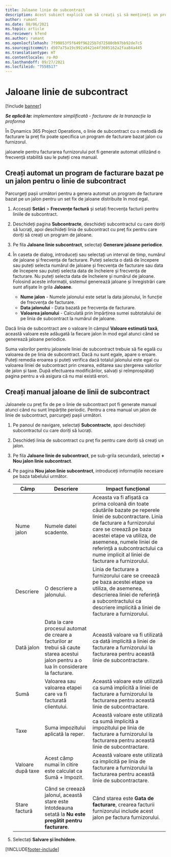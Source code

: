 ```yaml
---
title: Jaloane linie de subcontract
description: Acest subiect explică cum să creați și să mențineți un program de facturare bazat pe un jalon pentru un subcontract cu un furnizor.
author: rumant
ms.date: 08/06/2021
ms.topic: article
ms.reviewer: kfend
ms.author: rumant
ms.openlocfilehash: 7f99853f5f649f96225b7d72580db97bb92de7c5
ms.sourcegitcommit: d507a75a19c992a9421e4f3605162a2faa84a445
ms.translationtype: HT
ms.contentlocale: ro-RO
ms.lasthandoff: 09/27/2021
ms.locfileid: "7558517"
---
```

# <a name="subcontract-line-milestones"></a>Jaloane linie de subcontract

[!include [banner](../../includes/dataverse-preview.md)]

_**Se aplică la:** implementare simplificată - facturare de la tranzacție la proforma_

În Dynamics 365 Project Operations, o linie de subcontract cu o metodă de facturare la preț fix poate specifica un program de facturare bazat jalon cu furnizorul.

jaloanele pentru facturarea furnizorului pot fi generate automat utilizând o frecvență stabilită sau le puteți crea manual.

## <a name="automatically-create-a-milestone-based-invoice-schedule-for-a-subcontract-line"></a>Creați automat un program de facturare bazat pe un jalon pentru o linie de subcontract

Parcurgeți pașii următori pentru a genera automat un program de facturare bazat pe un jalon pentru un set fix de jaloane distribuite în mod egal.

1. Accesați **Setări** > **Frecvențe factură** și setați frecvența facturii pentru liniile de subcontract.
2. Deschideți pagina **Subcontracte**, deschideți subcontractul cu care doriți să lucrați, apoi deschideți linia de subcontract cu preț fix pentru care doriți să creați un program de jaloane.
3. Pe fila **Jaloane linie subcontract**, selectați **Generare jaloane periodice**.
4. În caseta de dialog, introduceți sau selectați un interval de timp, numărul de jaloane și frecvența de facturare. Puteți selecta o dată de începere sau puteți selecta numărul de jaloane și frecvența de facturare sau data de începere sau puteți selecta data de încheiere și frecvența de facturare. Nu puteți selecta data de încheiere și numărul de jaloane.
Folosind aceste informații, sistemul generează jaloane și înregistrări care sunt afișate în grila **Jaloane**.

   - **Nume jalon** - Numele jalonului este setat la data jalonului, în funcție de frecvența de facturare.
   - **Data jalonului** - Data bazată pe frecvența de facturare.
   - **Valoarea jalonului** - Calculată prin împărțirea sumei subtotalului de pe linia de subcontract la numărul de jaloane.

Dacă linia de subcontract are o valoare în câmpul **Valoare estimată taxă**, această valoare este adăugată la fiecare jalon în mod egal atunci când se generează jaloane periodice.

Suma valorilor pentru jaloanele liniei de subcontract trebuie să fie egală cu valoarea de pe linia de subcontract. Dacă nu sunt egale, apare o eroare. Puteți remedia eroarea și puteți verifica dacă totalul jalonului este egal cu valoarea liniei de subcontract prin crearea, editarea sau ștergerea valorilor de jalon și taxe. După efectuarea modificărilor, salvați și reîmprospătați pagina pentru a vă asigura că nu mai există erori.

## <a name="manually-create-subcontract-line-milestones"></a>Creați manual jaloane de linii de subcontract

Jaloanele cu preț fix de pe o linie de subcontract pot fi generate manual atunci când nu sunt împărțite periodic. Pentru a crea manual un jalon de linie de subcontract, parcurgeți pașii următori.

1. Pe panoul de navigare, selectați **Subcontracte**, apoi deschideți subcontractul cu care doriți să lucrați.
2. Deschideți linia de subcontract cu preț fix pentru care doriți să creați un jalon.
3. Pe fila **Jaloane linie de subcontract**, pe sub-grila secundară, selectați **+ Nou jalon linie subcontract**.
4. Pe pagina **Nou jalon linie subcontract**, introduceți informațiile necesare pe baza tabelului următor.

    | Câmp | Descriere |Impact funcțional|
    | --- | --- |----------------------|
    | Nume jalon | Numele datei scadente. |Aceasta va fi afișată ca prima coloană din toate căutările bazate pe reperele liniei de subcontractare. Linia de facturare a furnizorului care se creează pe baza acestei etape va utiliza, de asemenea, numele liniei de referință a subcontractului ca nume implicit al liniei de facturare a furnizorului.|
    | Descriere | O descriere a jalonului. |Linia de facturare a furnizorului care se creează pe baza acestei etape va utiliza, de asemenea, descrierea liniei de referință a subcontractului ca descriere implicită a liniei de facturare a furnizorului.|
    | Dată jalon | Data la care procesul automat de creare a facturilor ar trebui să caute starea acestui jalon pentru a o lua în considerare la facturare.| Această valoare va fi utilizată ca dată implicită a liniei de facturare a furnizorului la facturarea pentru această linie de subcontractare. |
    | Sumă | Valoarea sau valoarea etapei care va fi facturată clientului. |Această valoare este utilizată ca sumă implicită a liniei de facturare a furnizorului la facturarea pentru această linie de subcontractare. |
    | Taxe | Suma impozitului aplicată la reper.| Această valoare este utilizată ca sumă implicită a impozitului pe linia de facturare a furnizorului la facturarea pentru această linie de subcontractare. |
    | Valoare după taxe | Acest câmp numai în citire este calculat ca Sumă + Impozit.|Această valoare este utilizată ca implicită pe linia de facturare a furnizorului la facturarea pentru această linie de subcontractare. |
    | Stare factură | Când se creează jalonul, această stare este întotdeauna setată la **Nu este pregătit pentru facturare**.|  Când starea este **Gata de facturare**, crearea facturii furnizorului include acest jalon pe factura furnizorului. |

5. Selectați **Salvare și închidere**.


[!INCLUDE[footer-include](../../includes/footer-banner.md)]
